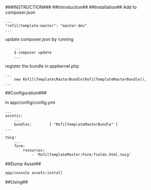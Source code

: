 ###INSTRUCTION###
##Introduction##
##Installation##
Add to composer.json
```
...
"rofil/template-master": "master-dev"
...
```

update composer.json by running
```
    ...
    $ composer update
    ...
```

register the bundle in appkernel.php

```
...
    new Rofil\Template\MasterBundle\RofilTemplateMasterBundle(),
...
```

##Configuration###

in app/config/config.yml
```
...
assetic:
    ...
    bundles:        [ "RofilTemplateMasterBundle" ]
... 
```
```
twig:
    ...
    form:
        resources:
            - 'RofilTemplateMaster:Form:fields.html.twig'
```

##Dump Asset##
```
app/console assets:install
```

##Using##